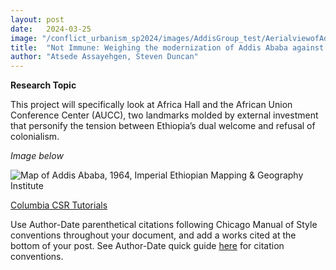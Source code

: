 ```yaml
---
layout: post
date:   2024-03-25
image: "/conflict_urbanism_sp2024/images/AddisGroup_test/AerialviewofAddispre1935.png" 
title:  "Not Immune: Weighing the modernization of Addis Ababa against a national culture of colonial denial"
author: "Atsede Assayehgen, Steven Duncan"
---
```

**Research Topic**  


This project will specifically look at Africa Hall and the African Union Conference Center (AUCC), two landmarks molded by external investment that personify the tension between Ethiopia’s dual welcome and refusal of colonialism.  


*Image below*    


![Map of Addis Ababa, 1964, Imperial Ethiopian Mapping & Geography Institute](/conflict_urbanism_sp2024/images/AddisGroup_test/download1.png)  

[Columbia CSR Tutorials](http://c4sr.columbia.edu/)  


Use Author-Date parenthetical citations following Chicago Manual of Style conventions throughout your document, and add a works cited at the bottom of your post. See Author-Date quick guide [here](https://www-chicagomanualofstyle-org.ezproxy.cul.columbia.edu/tools_citationguide/citation-guide-2.html) for citation conventions.  
 
